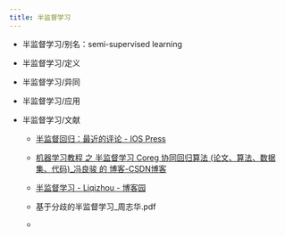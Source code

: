 ```yaml
---
title: 半监督学习
---
```


- 半监督学习/别名：semi-supervised learning

- 半监督学习/定义

- 半监督学习/异同

- 半监督学习/应用

- 半监督学习/文献
	 - [半监督回归：最近的评论 - IOS Press](https://content.iospress.com/articles/journal-of-intelligent-and-fuzzy-systems/ifs169689)

	 - [机器学习教程 之 半监督学习 Coreg 协同回归算法 (论文、算法、数据集、代码)_冯良骏 的 博客-CSDN博客](https://blog.csdn.net/liangjun_feng/article/details/106444474)

	 - [半监督学习 - Liqizhou - 博客园](https://www.cnblogs.com/liqizhou/archive/2012/05/11/2496155.html)

	 - 基于分歧的半监督学习_周志华.pdf

	 - 

